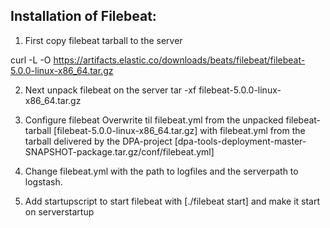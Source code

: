 
Installation of Filebeat:
---
1) First copy filebeat tarball to the server

curl -L -O https://artifacts.elastic.co/downloads/beats/filebeat/filebeat-5.0.0-linux-x86_64.tar.gz

2) Next unpack filebeat on the server
tar -xf filebeat-5.0.0-linux-x86_64.tar.gz

3) Configure filebeat 
Overwrite til filebeat.yml from the unpacked filebeat-tarball [filebeat-5.0.0-linux-x86_64.tar.gz] with filebeat.yml from the tarball delivered by the DPA-project 
[dpa-tools-deployment-master-SNAPSHOT-package.tar.gz/conf/filebeat.yml]

4) Change filebeat.yml with the path to logfiles and the serverpath to logstash.

5) Add startupscript to start filebeat with [./filebeat start] and make it start on serverstartup

